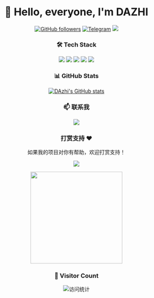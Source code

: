 <div align="center">

# 👋 Hello, everyone, I'm DAZHI

<p>
  <a href="https://github.com/MR-DAzhi"><img src="https://img.shields.io/github/followers/MR-DAzhi?label=Followers&style=social" alt="GitHub followers"></a>
  <a href="https://t.me/dazhixiansheng"><img src="https://img.shields.io/badge/Telegram-大智先生-blue?style=flat&logo=telegram" alt="Telegram"></a>
  <img src="https://img.shields.io/badge/Focus-Network_Tools-blue" />
</p>

### 🛠️ Tech Stack

<p>
  <img src="https://img.shields.io/badge/-Python-3776AB?style=flat-square&logo=python&logoColor=white" />
  <img src="https://img.shields.io/badge/-Docker-2496ED?style=flat-square&logo=docker&logoColor=white" />
  <img src="https://img.shields.io/badge/-Flask-000000?style=flat-square&logo=flask&logoColor=white" />
  <img src="https://img.shields.io/badge/-Linux-FCC624?style=flat-square&logo=linux&logoColor=black" />
  <img src="https://img.shields.io/badge/-Vercel-000000?style=flat-square&logo=vercel&logoColor=white" />
</p>

### 📊 GitHub Stats

[![DAzhi's GitHub stats](https://github-readme-stats-git-masterrstaa-rickstaa.vercel.app/api?username=MR-DAzhi&show_icons=true&theme=default&bg_color=ffffff&hide_border=true)](https://github.com/MR-DAzhi)

### 📫 联系我

<p>
  <a href="https://t.me/dazhixiansheng">
    <img src="https://img.shields.io/badge/-Telegram-26A5E4?style=for-the-badge&logo=telegram&logoColor=white" />
  </a>
</p>

<h3>打赏支持 ❤️</h3>

<p>如果我的项目对你有帮助，欢迎打赏支持！</p>

<p>
  <a href="https://paypal.me/dazhixiansheng">
    <img src="https://img.shields.io/badge/-PayPal-00457C?style=for-the-badge&logo=paypal&logoColor=white" />
  </a>
</p>

<p align="center">
<img src="https://github.4240333.xyz/https://raw.githubusercontent.com/MR-DAzhi/MR-DAzhi/main/pictures/IMG_0769.jpeg" width="250"/>
</p>

### 🌈 Visitor Count

<img src="https://profile-counter.glitch.me/MR-DAzhi/count.svg" alt="访问统计" />

</div>
